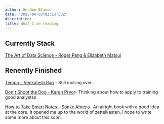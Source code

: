 ```yaml
---
author: Gordon Blasco
date: "2015-04-03T02:13:50Z"
description:
title: What I am reading
---
```


## Currently Stack
[The Art of Data Science - Roger Peng & Elizabeth Matsui](https://www.amazon.com/Art-Data-Science-Roger-Peng/dp/1365061469)


## Renently Finished
[Tempo - Venkatesh Rao](https://www.amazon.com/Tempo-tactics-strategy-narrative-driven-decision-making/dp/0982703007/ref=sr_1_2?dchild=1&keywords=tempo+book&qid=1618198674&sr=8-2) - Still mulling over. 

[Don't Shoot the Dog - Karen Pryor](https://www.amazon.com/Dont-Shoot-Dog-Teaching-Training/dp/1860542387/ref=sr_1_1?dchild=1&keywords=dont+shoot+the+dog&qid=1618198727&s=books&sr=1-1)- Thinking about how to apply to training good analystsd

[How to Take Smart Notes - Sönke Ahrens](https://www.amazon.com/How-Take-Smart-Notes-Nonfiction-ebook/dp/B06WVYW33Y)- An alright book with a good idea at the core. It opened me up to the world of zettelkasten. I hope to write some more about this soon. 